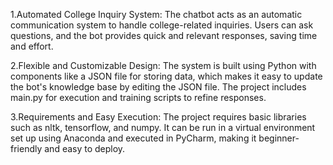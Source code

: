 1.Automated College Inquiry System:
The chatbot acts as an automatic communication system to handle college-related inquiries. Users can ask questions, and the bot provides quick and relevant responses, saving time and effort.

2.Flexible and Customizable Design:
The system is built using Python with components like a JSON file for storing data, which makes it easy to update the bot's knowledge base by editing the JSON file. The project includes main.py for execution and training scripts to refine responses.

3.Requirements and Easy Execution:
The project requires basic libraries such as nltk, tensorflow, and numpy. It can be run in a virtual environment set up using Anaconda and executed in PyCharm, making it beginner-friendly and easy to deploy.
